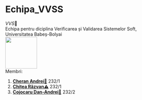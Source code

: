# Echipa_VVSS
<i>VVS</i>💎<br/>
Echipa pentru diciplina Verificarea și Validarea Sistemelor Soft, Universitatea Babeș-Bolyai<br/>
<img src="https://www.johnnydangandco.com/cdn/shop/products/zyWLF_2460-Edit_d6c1920b-15ee-4e8a-af44-9cac5267d443_900x.jpg?v=1620334684" width="100" height="100"/><br/>
Membri:
<ol>
  <li><b><a href="https://github.com/andreikeri">Cheran Andrei🚓</a></b> 232/1 </li>
  <li><b><a href="https://github.com/irchit">Chițea Răzvan⚠️</a></b> 232/1 </li>
  <li><b><a href="https://github.com/DanAndrei1">Cojocaru Dan-Andrei🍗</a></b> 232/2 </li>
</ol>


